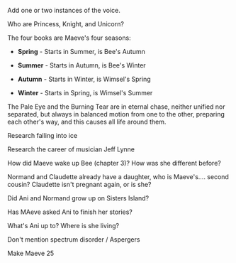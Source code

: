 Add one or two instances of the voice.  

Who are Princess, Knight, and Unicorn?

The four books are Maeve's four seasons:

- **Spring** - Starts in Summer, is Bee's Autumn

- **Summer** - Starts in Autumn, is Bee's Winter

- **Autumn** - Starts in Winter, is Wimsel's Spring

- **Winter** - Starts in Spring, is Wimsel's Summer

The Pale Eye and the Burning Tear are in eternal chase, neither unified nor separated, but always in balanced motion from one to the other, preparing each other's way, and this causes all life around them.

Research falling into ice

Research the career of musician Jeff Lynne

How did Maeve wake up Bee (chapter 3)? How was she different before?

Normand and Claudette already have a daughter, who is Maeve's.... second cousin? Claudette isn't pregnant again, or is she?

Did Ani and Normand grow up on Sisters Island?

Has MAeve asked Ani to finish her stories?

What's Ani up to? Where is she living?

Don't mention spectrum disorder / Aspergers

Make Maeve 25
